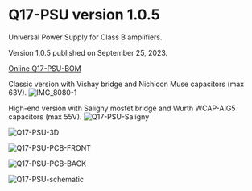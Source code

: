 # Q17-PSU version 1.0.5<br>

Universal Power Supply for Class B amplifiers.

Version 1.0.5 published on September 25, 2023.

<a href="https://audio.cyberkata.org/Q17-PSU-BOM.html">Online Q17-PSU-BOM</a><br>

Classic version with Vishay bridge and Nichicon Muse capacitors (max 63V).
![IMG_8080-1](https://github.com/stefaweb/Q17-Amplifier/assets/12907102/365bf9b0-dc3f-4a3c-9a13-fc9dd7f8cdfb)

High-end version with Saligny mosfet bridge and Wurth WCAP-AIG5 capacitors (max 55V).
![Q17-PSU-Saligny](https://github.com/stefaweb/Q17-Amplifier/assets/12907102/0ea4b228-6e09-4759-a9b2-3f05455d011a)

![Q17-PSU-3D](https://github.com/stefaweb/Q17-Amplifier/assets/12907102/fa82af8f-ba33-4341-bdea-040b05ae8566)

![Q17-PSU-PCB-FRONT](https://github.com/stefaweb/Q17-Amplifier/assets/12907102/abb31a67-fd12-494a-819c-7df63c219374)

![Q17-PSU-PCB-BACK](https://github.com/stefaweb/Q17-Amplifier/assets/12907102/4fb3b6f7-bd6c-4e18-80c9-0c7e7c75c784)

![Q17-PSU-schematic](https://github.com/stefaweb/Q17-Amplifier/assets/12907102/239e27c3-6e19-4aa8-b4fd-8ba17629b606)
